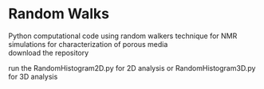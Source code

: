# Random Walks
Python computational code using random walkers technique for NMR simulations for
characterization of porous media <br/>
download the repository <br/>

run the RandomHistogram2D.py for 2D analysis or RandomHistogram3D.py for 3D analysis<br/>
